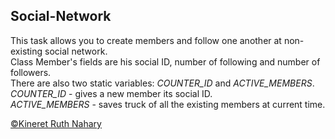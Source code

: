 Social-Network 
---  

This task allows you to create members and follow one another 
at non-existing social network.  
Class Member's fields are his social ID, number of following and number of followers.  
There are also two static variables: *COUNTER_ID* and *ACTIVE_MEMBERS*.  
*COUNTER_ID* - gives a new member its social ID.  
*ACTIVE_MEMBERS* - saves truck of all the existing members at current time. 

[©Kineret Ruth Nahary](https://github.com/Kineruth)
